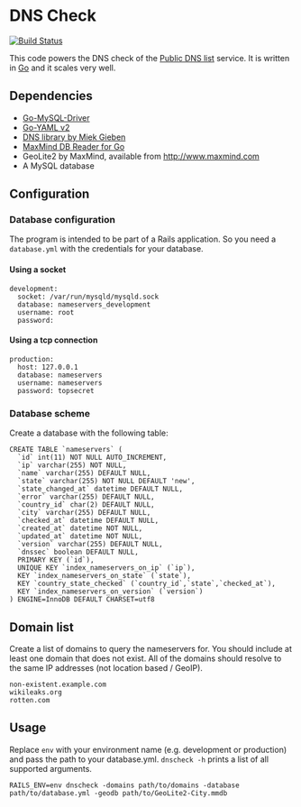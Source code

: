 DNS Check
=========

[![Build Status](https://travis-ci.org/corny/dnscheck.svg?branch=master)](https://travis-ci.org/corny/dnscheck)

This code powers the DNS check of the [Public DNS list](http://public-dns.info) service.
It is written in [Go](http://golang.org/) and it scales very well.

## Dependencies

* [Go-MySQL-Driver](https://github.com/go-sql-driver/mysql)
* [Go-YAML v2](https://gopkg.in/yaml.v2)
* [DNS library by Miek Gieben](https://github.com/miekg/dns)
* [MaxMind DB Reader for Go](https://github.com/oschwald/maxminddb-golang)
* GeoLite2 by MaxMind, available from http://www.maxmind.com
* A MySQL database

## Configuration

### Database configuration

The program is intended to be part of a Rails application.
So you need a `database.yml` with the credentials for your database.

#### Using a socket

    development:
      socket: /var/run/mysqld/mysqld.sock
      database: nameservers_development
      username: root
      password:

#### Using a tcp connection

    production:
      host: 127.0.0.1
      database: nameservers
      username: nameservers
      password: topsecret

### Database scheme

Create a database with the following table:

    CREATE TABLE `nameservers` (
      `id` int(11) NOT NULL AUTO_INCREMENT,
      `ip` varchar(255) NOT NULL,
      `name` varchar(255) DEFAULT NULL,
      `state` varchar(255) NOT NULL DEFAULT 'new',
      `state_changed_at` datetime DEFAULT NULL,
      `error` varchar(255) DEFAULT NULL,
      `country_id` char(2) DEFAULT NULL,
      `city` varchar(255) DEFAULT NULL,
      `checked_at` datetime DEFAULT NULL,
      `created_at` datetime NOT NULL,
      `updated_at` datetime NOT NULL,
      `version` varchar(255) DEFAULT NULL,
      `dnssec` boolean DEFAULT NULL,
      PRIMARY KEY (`id`),
      UNIQUE KEY `index_nameservers_on_ip` (`ip`),
      KEY `index_nameservers_on_state` (`state`),
      KEY `country_state_checked` (`country_id`,`state`,`checked_at`),
      KEY `index_nameservers_on_version` (`version`)
    ) ENGINE=InnoDB DEFAULT CHARSET=utf8

## Domain list

Create a list of domains to query the nameservers for.
You should include at least one domain that does not exist.
All of the domains should resolve to the same IP addresses (not location based / GeoIP).

    non-existent.example.com
    wikileaks.org
    rotten.com

## Usage

Replace `env` with your environment name (e.g. development or production) and pass the path to your database.yml.
`dnscheck -h` prints a list of all supported arguments.

    RAILS_ENV=env dnscheck -domains path/to/domains -database path/to/database.yml -geodb path/to/GeoLite2-City.mmdb
